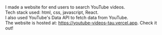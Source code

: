 

I made a website for end users to search YouTube videos. <br/>
Tech stack used: html, css, javascript, React. <br/>
I also used YouTube's Data API to fetch data from YouTube. <br/>
The website is hosted at: https://youtube-videos-tau.vercel.app. Check it out! <br/>

